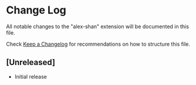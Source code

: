 # Change Log

All notable changes to the "alex-shan" extension will be documented in this file.

Check [Keep a Changelog](http://keepachangelog.com/) for recommendations on how to structure this file.

## [Unreleased]

- Initial release
